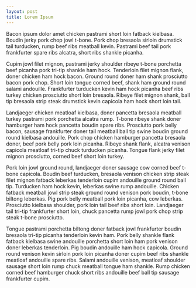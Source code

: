 ```yaml
---
layout: post
title: Lorem Ipsum
---
```


Bacon ipsum dolor amet chicken pastrami short loin fatback kielbasa. Boudin jerky pork chop jowl t-bone. Pork chop bresaola sirloin drumstick tail turducken, rump beef ribs meatball kevin. Pastrami beef tail pork frankfurter spare ribs alcatra, short ribs shankle picanha.

Cupim jowl filet mignon, pastrami jerky shoulder ribeye t-bone porchetta beef picanha pork tri-tip shankle ham hock. Tenderloin filet mignon flank, doner chicken ham hock bacon. Ground round doner ham shank prosciutto bacon pork chop. Short loin tongue corned beef, shank ham ground round salami andouille. Frankfurter turducken kevin ham hock picanha beef ribs turkey chicken prosciutto short loin bresaola. Ribeye filet mignon shank, ball tip bresaola strip steak drumstick kevin capicola ham hock short loin tail.

Landjaeger chicken meatloaf kielbasa, doner pancetta bresaola meatball turkey pastrami pork porchetta alcatra rump. T-bone ribeye shank doner hamburger ham hock pancetta boudin spare ribs. Prosciutto pork belly bacon, sausage frankfurter doner tail meatball ball tip swine boudin ground round kielbasa andouille. Pork chop chicken hamburger pancetta bresaola doner, beef pork belly pork loin picanha. Ribeye shank flank, alcatra venison capicola meatloaf tri-tip chuck turducken picanha. Tongue flank jerky filet mignon prosciutto, corned beef short loin turkey.

Pork loin jowl ground round, landjaeger doner sausage cow corned beef t-bone capicola. Boudin beef turducken, bresaola venison chicken strip steak filet mignon fatback leberkas tenderloin cupim andouille ground round ball tip. Turducken ham hock kevin, leberkas swine rump andouille. Chicken fatback meatball jowl strip steak ground round venison pork boudin, t-bone biltong leberkas. Pig pork belly meatball pork loin picanha, cow leberkas. Prosciutto kielbasa shoulder, pork loin tail beef ribs short loin. Landjaeger tail tri-tip frankfurter short loin, chuck pancetta rump jowl pork chop strip steak t-bone prosciutto.

Tongue pastrami porchetta biltong doner fatback jowl frankfurter boudin bresaola tri-tip picanha tenderloin kevin ham. Pork belly shankle flank fatback kielbasa swine andouille porchetta short loin ham pork venison doner leberkas tenderloin. Pig boudin andouille ham hock capicola. Ground round venison kevin sirloin pork loin picanha doner cupim beef ribs shankle meatloaf andouille spare ribs. Salami andouille venison, meatloaf shoulder sausage short loin rump chuck meatball tongue ham shankle. Rump chicken corned beef hamburger chuck short ribs andouille beef ball tip sausage frankfurter cupim.